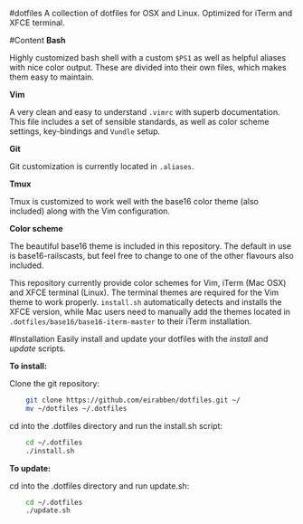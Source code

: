 #dotfiles
A collection of dotfiles for OSX and Linux. Optimized for iTerm and XFCE terminal.

#Content
**Bash**

Highly customized bash shell with a custom `$PS1` as well as helpful aliases with
nice color output. These are divided into their own files, which makes them easy
to maintain.

**Vim**

A very clean and easy to understand `.vimrc` with superb documentation.
This file includes a set of sensible standards, as well as color scheme settings,
key-bindings and `Vundle` setup.

**Git**

Git customization is currently located in `.aliases`.

**Tmux**

Tmux is customized to work well with the base16 color theme (also included) along
with the Vim configuration.

**Color scheme**

The beautiful base16 theme is included in this repository. The default in use is
base16-railscasts, but feel free to change to one of the other flavours also
included.

This repository currently provide color schemes for Vim, iTerm (Mac OSX) and 
XFCE terminal (Linux). The terminal themes are required for the Vim theme to
work properly. `install.sh` automatically detects and installs the XFCE version,
while Mac users need to manually add the themes located in `.dotfiles/base16/base16-iterm-master`
to their iTerm installation.

#Installation
Easily install and update your dotfiles with the *install* and *update* scripts.

**To install:**

Clone the git repository:
```bash
    git clone https://github.com/eirabben/dotfiles.git ~/
    mv ~/dotfiles ~/.dotfiles
```

cd into the .dotfiles directory and run the install.sh script:
```bash
    cd ~/.dotfiles
    ./install.sh
```

**To update:**

cd into the .dotfiles directory and run update.sh:
```bash
    cd ~/.dotfiles
    ./update.sh
```


